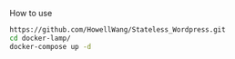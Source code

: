 How to use

```bash
https://github.com/HowellWang/Stateless_Wordpress.git
cd docker-lamp/
docker-compose up -d
```
